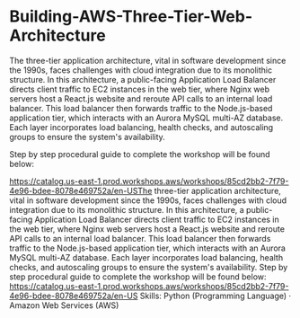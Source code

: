 # Building-AWS-Three-Tier-Web-Architecture

The three-tier application architecture, vital in software development since the 1990s, faces challenges with cloud integration due to its monolithic structure. In this architecture, a public-facing Application Load Balancer directs client traffic to EC2 instances in the web tier, where Nginx web servers host a React.js website and reroute API calls to an internal load balancer. This load balancer then forwards traffic to the Node.js-based application tier, which interacts with an Aurora MySQL multi-AZ database. Each layer incorporates load balancing, health checks, and autoscaling groups to ensure the system's availability.

Step by step procedural guide to complete the workshop will be found below:

https://catalog.us-east-1.prod.workshops.aws/workshops/85cd2bb2-7f79-4e96-bdee-8078e469752a/en-USThe three-tier application architecture, vital in software development since the 1990s, faces challenges with cloud integration due to its monolithic structure. In this architecture, a public-facing Application Load Balancer directs client traffic to EC2 instances in the web tier, where Nginx web servers host a React.js website and reroute API calls to an internal load balancer. This load balancer then forwards traffic to the Node.js-based application tier, which interacts with an Aurora MySQL multi-AZ database. Each layer incorporates load balancing, health checks, and autoscaling groups to ensure the system's availability. Step by step procedural guide to complete the workshop will be found below: https://catalog.us-east-1.prod.workshops.aws/workshops/85cd2bb2-7f79-4e96-bdee-8078e469752a/en-US
Skills: Python (Programming Language) · Amazon Web Services (AWS)
